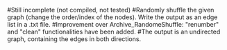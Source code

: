 #Still incomplete (not compiled, not tested)
#Randomly shuffle the given graph (change the order/index of the nodes). Write the output as an edge list in a .txt file. 
#Improvement over Archive_RandomeShuffle: "renumber" and "clean" functionalities have been added. 
#The output is an undirected graph, containing the edges in both directions. 
